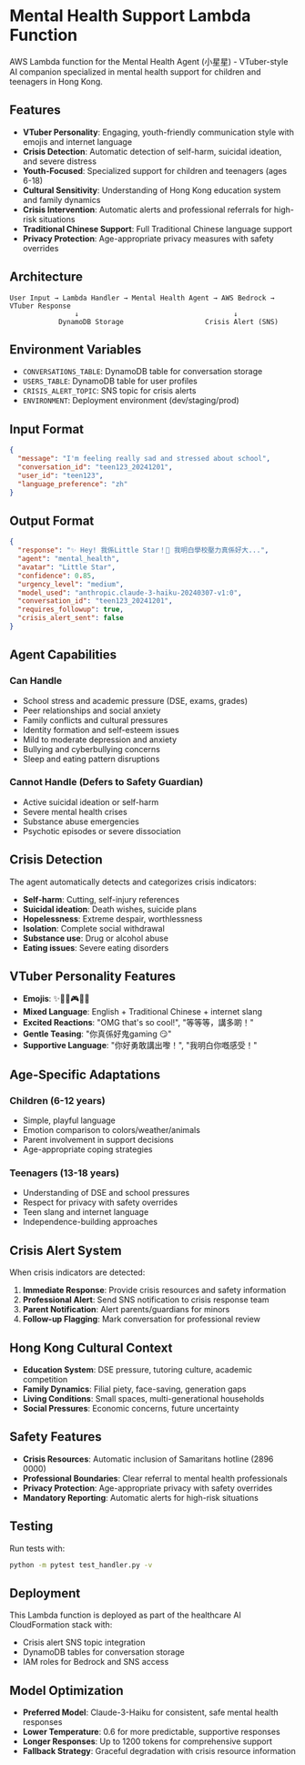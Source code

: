 # Mental Health Support Lambda Function

AWS Lambda function for the Mental Health Agent (小星星) - VTuber-style AI companion specialized in mental health support for children and teenagers in Hong Kong.

## Features

- **VTuber Personality**: Engaging, youth-friendly communication style with emojis and internet language
- **Crisis Detection**: Automatic detection of self-harm, suicidal ideation, and severe distress
- **Youth-Focused**: Specialized support for children and teenagers (ages 6-18)
- **Cultural Sensitivity**: Understanding of Hong Kong education system and family dynamics
- **Crisis Intervention**: Automatic alerts and professional referrals for high-risk situations
- **Traditional Chinese Support**: Full Traditional Chinese language support
- **Privacy Protection**: Age-appropriate privacy measures with safety overrides

## Architecture

```
User Input → Lambda Handler → Mental Health Agent → AWS Bedrock → VTuber Response
                ↓                                      ↓
            DynamoDB Storage                    Crisis Alert (SNS)
```

## Environment Variables

- `CONVERSATIONS_TABLE`: DynamoDB table for conversation storage
- `USERS_TABLE`: DynamoDB table for user profiles
- `CRISIS_ALERT_TOPIC`: SNS topic for crisis alerts
- `ENVIRONMENT`: Deployment environment (dev/staging/prod)

## Input Format

```json
{
  "message": "I'm feeling really sad and stressed about school",
  "conversation_id": "teen123_20241201",
  "user_id": "teen123",
  "language_preference": "zh"
}
```

## Output Format

```json
{
  "response": "✨ Hey! 我係Little Star！💙 我明白學校壓力真係好大...",
  "agent": "mental_health",
  "avatar": "Little Star",
  "confidence": 0.85,
  "urgency_level": "medium",
  "model_used": "anthropic.claude-3-haiku-20240307-v1:0",
  "conversation_id": "teen123_20241201",
  "requires_followup": true,
  "crisis_alert_sent": false
}
```

## Agent Capabilities

### Can Handle
- School stress and academic pressure (DSE, exams, grades)
- Peer relationships and social anxiety
- Family conflicts and cultural pressures
- Identity formation and self-esteem issues
- Mild to moderate depression and anxiety
- Bullying and cyberbullying concerns
- Sleep and eating pattern disruptions

### Cannot Handle (Defers to Safety Guardian)
- Active suicidal ideation or self-harm
- Severe mental health crises
- Substance abuse emergencies
- Psychotic episodes or severe dissociation

## Crisis Detection

The agent automatically detects and categorizes crisis indicators:

- **Self-harm**: Cutting, self-injury references
- **Suicidal ideation**: Death wishes, suicide plans
- **Hopelessness**: Extreme despair, worthlessness
- **Isolation**: Complete social withdrawal
- **Substance use**: Drug or alcohol abuse
- **Eating issues**: Severe eating disorders

## VTuber Personality Features

- **Emojis**: ✨💙😅🎮😔💫
- **Mixed Language**: English + Traditional Chinese + internet slang
- **Excited Reactions**: "OMG that's so cool!", "等等等，講多啲！"
- **Gentle Teasing**: "你真係好鬼gaming 😏"
- **Supportive Language**: "你好勇敢講出嚟！", "我明白你嘅感受！"

## Age-Specific Adaptations

### Children (6-12 years)
- Simple, playful language
- Emotion comparison to colors/weather/animals
- Parent involvement in support decisions
- Age-appropriate coping strategies

### Teenagers (13-18 years)
- Understanding of DSE and school pressures
- Respect for privacy with safety overrides
- Teen slang and internet language
- Independence-building approaches

## Crisis Alert System

When crisis indicators are detected:

1. **Immediate Response**: Provide crisis resources and safety information
2. **Professional Alert**: Send SNS notification to crisis response team
3. **Parent Notification**: Alert parents/guardians for minors
4. **Follow-up Flagging**: Mark conversation for professional review

## Hong Kong Cultural Context

- **Education System**: DSE pressure, tutoring culture, academic competition
- **Family Dynamics**: Filial piety, face-saving, generation gaps
- **Living Conditions**: Small spaces, multi-generational households
- **Social Pressures**: Economic concerns, future uncertainty

## Safety Features

- **Crisis Resources**: Automatic inclusion of Samaritans hotline (2896 0000)
- **Professional Boundaries**: Clear referral to mental health professionals
- **Privacy Protection**: Age-appropriate privacy with safety overrides
- **Mandatory Reporting**: Automatic alerts for high-risk situations

## Testing

Run tests with:
```bash
python -m pytest test_handler.py -v
```

## Deployment

This Lambda function is deployed as part of the healthcare AI CloudFormation stack with:
- Crisis alert SNS topic integration
- DynamoDB tables for conversation storage
- IAM roles for Bedrock and SNS access

## Model Optimization

- **Preferred Model**: Claude-3-Haiku for consistent, safe mental health responses
- **Lower Temperature**: 0.6 for more predictable, supportive responses
- **Longer Responses**: Up to 1200 tokens for comprehensive support
- **Fallback Strategy**: Graceful degradation with crisis resource information